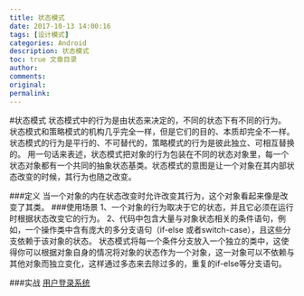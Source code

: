 ```yaml
---
title: 状态模式
date: 2017-10-13 14:00:16
tags: [设计模式]
categories: Android
description: 状态模式
toc: true 文章目录
author:
comments:
original:
permalink: 
---
```

#状态模式
状态模式中的行为是由状态来决定的，不同的状态下有不同的行为。  
状态模式和策略模式的机构几乎完全一样，但是它们的目的、本质却完全不一样。  
状态模式的行为是平行的、不可替代的，策略模式的行为是彼此独立、可相互替换的。
用一句话来表述，状态模式把对象的行为包装在不同的状态对象里，每一个状态对象都有一个共同的抽象状态基类。状态模式的意图是让一个对象在其内部状态改变的时候，其行为也随之改变。

###定义
当一个对象的内在状态改变时允许改变其行为，这个对象看起来像是改变了其类。
###使用场景
1、一个对象的行为取决于它的状态，并且它必须在运行时根据状态改变它的行为。
2、代码中包含大量与对象状态相关的条件语句，例如，一个操作类中含有庞大的多分支语句（if-else 或者switch-case），且这些分支依赖于该对象的状态。
状态模式将每一个条件分支放入一个独立的类中，这使得你可以根据对象自身的情况将对象的状态作为一个对象，这一对象可以不依赖与其他对象而独立变化，这样通过多态来去除过多的，重复的if-else等分支语句。

###实战
[用户登录系统](https://github.com/hehonghui/android_dp_analysis_code/tree/master/android_dp_state)


